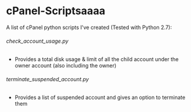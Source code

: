 # cPanel-Scriptsaaaa

A list of cPanel python scripts I've created (Tested with Python 2.7):

###### check_account_usage.py 
- Provides a total disk usage & limit of all the child account under the owner account (also including the owner)

###### terminate_suspended_account.py
- Provides a list of suspended account and gives an option to terminate them
